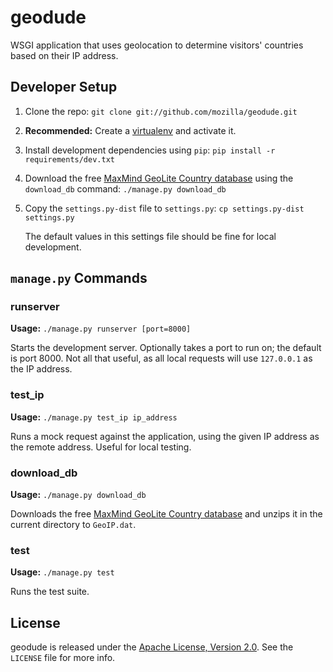 # geodude

WSGI application that uses geolocation to determine visitors' countries based on
their IP address.


## Developer Setup

1. Clone the repo: `git clone git://github.com/mozilla/geodude.git`

2. **Recommended:** Create a [virtualenv][] and activate it.

3. Install development dependencies using `pip`:
   `pip install -r requirements/dev.txt`

4. Download the free [MaxMind GeoLite Country database][geolite] using the
   `download_db` command: `./manage.py download_db`

5. Copy the `settings.py-dist` file to `settings.py`:
   `cp settings.py-dist settings.py`

   The default values in this settings file should be fine for local
   development.


## `manage.py` Commands

### runserver

**Usage:** `./manage.py runserver [port=8000]`

Starts the development server. Optionally takes a port to run on; the default is
port 8000. Not all that useful, as all local requests will use `127.0.0.1` as
the IP address.

### test_ip

**Usage:** `./manage.py test_ip ip_address`

Runs a mock request against the application, using the given IP address as the
remote address. Useful for local testing.

### download_db

**Usage:** `./manage.py download_db`

Downloads the free [MaxMind GeoLite Country database][geolite] and unzips it in
the current directory to `GeoIP.dat`.

### test

**Usage:** `./manage.py test`

Runs the test suite.


## License

geodude is released under the [Apache License, Version 2.0][apache-license]. See
the `LICENSE` file for more info.


[virtualenv]: http://www.virtualenv.org
[geolite]: http://dev.maxmind.com/geoip/geolite
[apache-license]: http://www.apache.org/licenses/LICENSE-2.0
